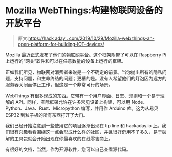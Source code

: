 # Mozilla WebThings:构建物联网设备的开放平台

> 原文:[https://hack aday . com/2019/10/29/Mozilla-web things-an-open-platform-for-building-IOT-devices/](https://hackaday.com/2019/10/29/mozilla-webthings-an-open-platform-for-building-iot-devices/)

Mozilla 最近正式发布了他们的[物联网平台](https://iot.mozilla.org/)。这个框架附带了可以在 Raspberry Pi 上运行的“网关”软件和可以在任意数量的设备上运行的框架。

正如我们所见，物联网对消费者来说是一个不确定的前景。当你抛出所有的隐私问题，支持问题，和生命终结的问题；更糟的是。没有人希望他们的灯泡因为远方的服务器关闭而停止工作，但这是一个非常可行的场景。

WebThings 有很多现成的东西。它带有一个用户界面、日志、规则和一个易于理解的 API。同样，实际框架允许在许多常见设备上构建，可以用 Node、Python、Java、Rust、Micropython 编写，并用作 Arduino 库。这为从易贝 ESP32 到粒子板的所有东西打开了大门。

我们已经开始注意到一些使用它的项目逐渐出现在 tip line 和 hackaday.io 上。我们很有兴趣看看围绕这一点会形成什么样的社区，并且很好奇用不了多久，易于破解的工具包就会开始出现在你最喜欢的在线零售商上。

有很好的文档，当然，作为开源软件，您可以自己查看源代码。